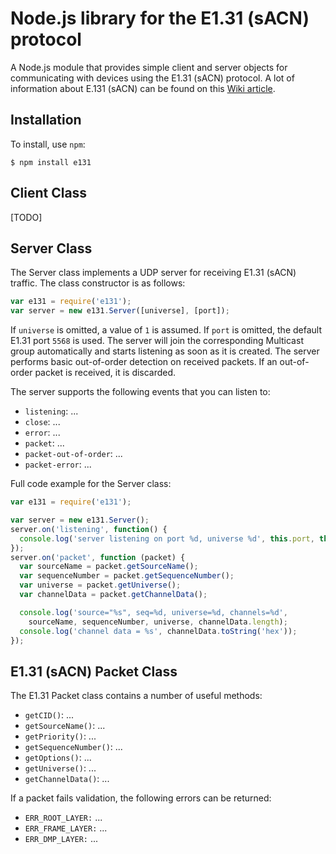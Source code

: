 # Node.js library for the E1.31 (sACN) protocol

A Node.js module that provides simple client and server objects for communicating with devices using the E1.31 (sACN) protocol. A lot of information about E.131 (sACN) can be found on this [Wiki article](http://www.doityourselfchristmas.com/wiki/index.php?title=E1.31_(Streaming-ACN)_Protocol).

## Installation

To install, use ```npm```:

```shell
$ npm install e131
```

## Client Class

[TODO]

## Server Class

The Server class implements a UDP server for receiving E1.31 (sACN) traffic. The class constructor is as follows:

```javascript
var e131 = require('e131');
var server = new e131.Server([universe], [port]);
```

If ```universe``` is omitted, a value of ```1``` is assumed. If ```port``` is omitted, the default E1.31 port ```5568``` is used.
The server will join the corresponding Multicast group automatically and starts listening as soon as it is created.
The server performs basic out-of-order detection on received packets. If an out-of-order packet is received, it is discarded.

The server supports the following events that you can listen to:

* ```listening```: ...
* ```close```: ...
* ```error```: ...
* ```packet```: ...
* ```packet-out-of-order```: ...
* ```packet-error```: ...

Full code example for the Server class:

```javascript
var e131 = require('e131');

var server = new e131.Server();
server.on('listening', function() {
  console.log('server listening on port %d, universe %d', this.port, this.universe);
});
server.on('packet', function (packet) {
  var sourceName = packet.getSourceName();
  var sequenceNumber = packet.getSequenceNumber();
  var universe = packet.getUniverse();
  var channelData = packet.getChannelData();

  console.log('source="%s", seq=%d, universe=%d, channels=%d',
    sourceName, sequenceNumber, universe, channelData.length);
  console.log('channel data = %s', channelData.toString('hex'));
});
```

## E1.31 (sACN) Packet Class

The E1.31 Packet class contains a number of useful methods:

* ```getCID()```: ...
* ```getSourceName()```: ...
* ```getPriority()```: ...
* ```getSequenceNumber()```: ...
* ```getOptions()```: ...
* ```getUniverse()```: ...
* ```getChannelData()```: ...

If a packet fails validation, the following errors can be returned:

* ```ERR_ROOT_LAYER:``` ...
* ```ERR_FRAME_LAYER:``` ...
* ```ERR_DMP_LAYER:``` ...
